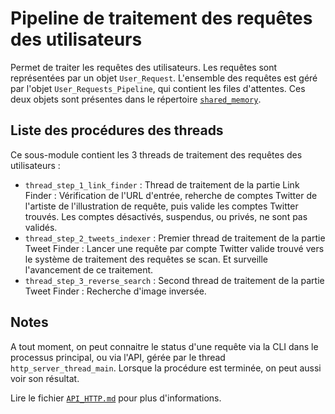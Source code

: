 # Pipeline de traitement des requêtes des utilisateurs

Permet de traiter les requêtes des utilisateurs.
Les requêtes sont représentées par un objet `User_Request`. L'ensemble des requêtes est géré par l'objet `User_Requests_Pipeline`, qui contient les files d'attentes.
Ces deux objets sont présentes dans le répertoire [`shared_memory`](../../shared_memory).


## Liste des procédures des threads

Ce sous-module contient les 3 threads de traitement des requêtes des utilisateurs :

- `thread_step_1_link_finder` : Thread de traitement de la partie Link Finder : Vérification de l'URL d'entrée, reherche de comptes Twitter de l'artiste de l'illustration de requête, puis valide les comptes Twitter trouvés. Les comptes désactivés, suspendus, ou privés, ne sont pas validés.
- `thread_step_2_tweets_indexer` : Premier thread de traitement de la partie Tweet Finder : Lancer une requête par compte Twitter valide trouvé vers le système de traitement des requêtes se scan. Et surveille l'avancement de ce traitement.
- `thread_step_3_reverse_search` : Second thread de traitement de la partie Tweet Finder : Recherche d'image inversée.


## Notes

A tout moment, on peut connaitre le status d'une requête via la CLI dans le processus principal, ou via l'API, gérée par le thread `http_server_thread_main`.
Lorsque la procédure est terminée, on peut aussi voir son résultat.

Lire le fichier [`API_HTTP.md`](../../../doc/API_HTTP.md) pour plus d'informations.
